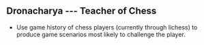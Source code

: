 ## Dronacharya --- Teacher of Chess

* Use game history of chess players (currently through lichess) to produce game scenarios most likely to challenge the player. 
